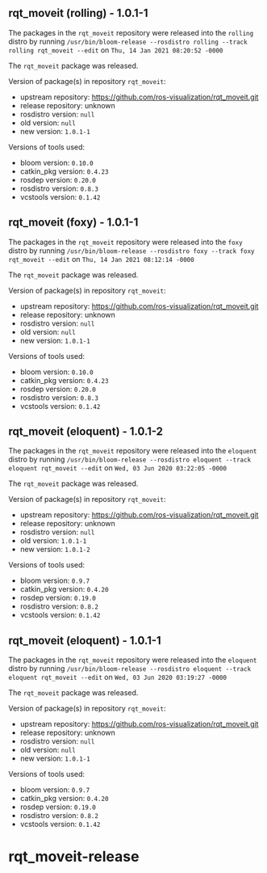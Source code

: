 ## rqt_moveit (rolling) - 1.0.1-1

The packages in the `rqt_moveit` repository were released into the `rolling` distro by running `/usr/bin/bloom-release --rosdistro rolling --track rolling rqt_moveit --edit` on `Thu, 14 Jan 2021 08:20:52 -0000`

The `rqt_moveit` package was released.

Version of package(s) in repository `rqt_moveit`:

- upstream repository: https://github.com/ros-visualization/rqt_moveit.git
- release repository: unknown
- rosdistro version: `null`
- old version: `null`
- new version: `1.0.1-1`

Versions of tools used:

- bloom version: `0.10.0`
- catkin_pkg version: `0.4.23`
- rosdep version: `0.20.0`
- rosdistro version: `0.8.3`
- vcstools version: `0.1.42`


## rqt_moveit (foxy) - 1.0.1-1

The packages in the `rqt_moveit` repository were released into the `foxy` distro by running `/usr/bin/bloom-release --rosdistro foxy --track foxy rqt_moveit --edit` on `Thu, 14 Jan 2021 08:12:14 -0000`

The `rqt_moveit` package was released.

Version of package(s) in repository `rqt_moveit`:

- upstream repository: https://github.com/ros-visualization/rqt_moveit.git
- release repository: unknown
- rosdistro version: `null`
- old version: `null`
- new version: `1.0.1-1`

Versions of tools used:

- bloom version: `0.10.0`
- catkin_pkg version: `0.4.23`
- rosdep version: `0.20.0`
- rosdistro version: `0.8.3`
- vcstools version: `0.1.42`


## rqt_moveit (eloquent) - 1.0.1-2

The packages in the `rqt_moveit` repository were released into the `eloquent` distro by running `/usr/bin/bloom-release --rosdistro eloquent --track eloquent rqt_moveit --edit` on `Wed, 03 Jun 2020 03:22:05 -0000`

The `rqt_moveit` package was released.

Version of package(s) in repository `rqt_moveit`:

- upstream repository: https://github.com/ros-visualization/rqt_moveit.git
- release repository: unknown
- rosdistro version: `null`
- old version: `1.0.1-1`
- new version: `1.0.1-2`

Versions of tools used:

- bloom version: `0.9.7`
- catkin_pkg version: `0.4.20`
- rosdep version: `0.19.0`
- rosdistro version: `0.8.2`
- vcstools version: `0.1.42`


## rqt_moveit (eloquent) - 1.0.1-1

The packages in the `rqt_moveit` repository were released into the `eloquent` distro by running `/usr/bin/bloom-release --rosdistro eloquent --track eloquent rqt_moveit --edit` on `Wed, 03 Jun 2020 03:19:27 -0000`

The `rqt_moveit` package was released.

Version of package(s) in repository `rqt_moveit`:

- upstream repository: https://github.com/ros-visualization/rqt_moveit.git
- release repository: unknown
- rosdistro version: `null`
- old version: `null`
- new version: `1.0.1-1`

Versions of tools used:

- bloom version: `0.9.7`
- catkin_pkg version: `0.4.20`
- rosdep version: `0.19.0`
- rosdistro version: `0.8.2`
- vcstools version: `0.1.42`


# rqt_moveit-release